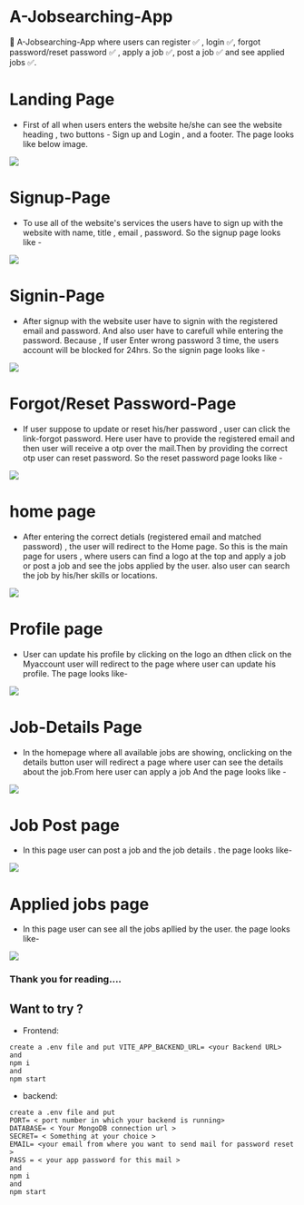 # A-Jobsearching-App
:briefcase: A-Jobsearching-App where users can register :white_check_mark: , login :white_check_mark:, forgot password/reset password :white_check_mark: , apply a job :white_check_mark:, post a job :white_check_mark: and see applied jobs :white_check_mark:.

# Landing Page 
* First of all when users enters the website he/she can see the website heading , two buttons - Sign up and Login , and a footer. The page looks like below image.

<img src= "https://github.com/Sukanta1304/A-Jobsearching-App/blob/master/frontend/src/assets/landingpage.jpg"/>

# Signup-Page 
* To use all of the website's services the users have to sign up with the website with name, title , email , password. So the signup page looks like - 

<img src= "https://github.com/Sukanta1304/A-Jobsearching-App/blob/master/frontend/src/assets/signup.jpg"/>


# Signin-Page 
* After signup with the website user have to signin with the registered email and password. And also user have to carefull while entering the password. Because , If user Enter wrong password 3 time, the users account will be blocked for 24hrs. So the signin page looks like - 

<img src= "https://github.com/Sukanta1304/A-Jobsearching-App/blob/master/frontend/src/assets/signinpage.jpg"/>

# Forgot/Reset Password-Page 
*  If user suppose to update or reset his/her password , user can click the link-forgot password. Here user have to provide the registered email and then user will receive a otp over the mail.Then by providing the correct otp user can reset password.  So the reset password page looks like - 

<img src= "https://github.com/Sukanta1304/A-Jobsearching-App/blob/master/frontend/src/assets/forgotpassword.jpg"/>

# home page 
*  After entering the correct detials (registered email and matched password) , the user will redirect to the Home page. So this is the main page for users , where users can find a logo at the top and apply a job or post a job and see the jobs applied by the user. also user can search the job by his/her skills or locations.

<img src= "https://github.com/Sukanta1304/A-Jobsearching-App/blob/master/frontend/src/assets/homepage.jpg"/>

# Profile page
* User can update his profile by clicking on the logo an dthen click on the Myaccount user will redirect to the page where user can update his profile. The page looks like-

<img src= "https://github.com/Sukanta1304/A-Jobsearching-App/blob/master/frontend/src/assets/profilepage.jpg"/>

# Job-Details Page
* In the homepage where all available jobs are showing, onclicking on the details button user will redirect a page where user can see the details about the job.From here user can apply a job  And the page looks like - 

<img src= "https://github.com/Sukanta1304/A-Jobsearching-App/blob/master/frontend/src/assets/jobdetailspage.jpg"/>

# Job Post page
* In this page user can post a job and the job details . the page looks like- 

<img src= "https://github.com/Sukanta1304/A-Jobsearching-App/blob/master/frontend/src/assets/postajob.jpg"/>

# Applied jobs page
* In this page user can see all the jobs apllied by the user. the page looks like- 

<img src= "https://github.com/Sukanta1304/A-Jobsearching-App/blob/master/frontend/src/assets/appliedjobs.jpg"/>

### Thank you for reading....

## Want to try ? 
* Frontend: 
```
create a .env file and put VITE_APP_BACKEND_URL= <your Backend URL>
and
npm i 
and
npm start
```

* backend: 
```
create a .env file and put 
PORT= < port number in which your backend is running>
DATABASE= < Your MongoDB connection url >
SECRET= < Something at your choice >
EMAIL= <your email from where you want to send mail for password reset >
PASS = < your app password for this mail >
and
npm i 
and
npm start
```


